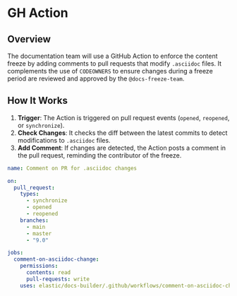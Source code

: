 # GH Action

## Overview

The documentation team will use a GitHub Action to enforce the content freeze by adding comments to pull requests that modify `.asciidoc` files. It complements the use of `CODEOWNERS` to ensure changes during a freeze period are reviewed and approved by the `@docs-freeze-team`.

## How It Works
1. **Trigger**: The Action is triggered on pull request events (`opened`, `reopened`, or `synchronize`).
2. **Check Changes**: It checks the diff between the latest commits to detect modifications to `.asciidoc` files.
3. **Add Comment**: If changes are detected, the Action posts a comment in the pull request, reminding the contributor of the freeze.

```yaml
name: Comment on PR for .asciidoc changes

on:
  pull_request:
    types:
      - synchronize
      - opened
      - reopened
    branches:
      - main
      - master
      - "9.0"

jobs:
  comment-on-asciidoc-change:
    permissions:
      contents: read
      pull-requests: write
    uses: elastic/docs-builder/.github/workflows/comment-on-asciidoc-changes.yml@main
```
